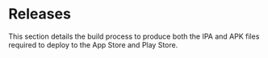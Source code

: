 <div class="page-header">
  <h1  id="page-title">Releases</h1>
</div>

This section details the build process to produce both the IPA and APK files
required to deploy to the App Store and Play Store.
